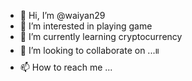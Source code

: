 - 👋 Hi, I’m @waiyan29
- 👀 I’m interested in playing game
- 🌱 I’m currently learning cryptocurrency
- 💞️ I’m looking to collaborate on ...။
- 📫 How to reach me ...

<!---
waiyan29/waiyan29 is a ✨ special ✨ repository because its `README.md` (this file) appears on your GitHub profile.
You can click the Preview link to take a look at your changes.
--->

